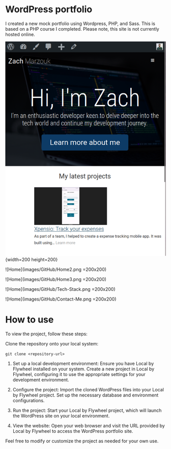 # WordPress portfolio

I created a new mock portfolio using Wordpress, PHP, and Sass. This is based on a PHP course I completed. Please note, this site is not currently hosted online.

![Home](images/GitHub/Home.png){width=200 height=200}

![Home](images/GitHub/Home2.png =200x200)

![Home](images/GitHub/Home3.png =200x200)

![Home](images/GitHub/Tech-Stack.png =200x200)

![Home](images/GitHub/Contact-Me.png =200x200)

# How to use

To view the project, follow these steps:

Clone the repository onto your local system:

`git clone <repository-url>`

1. Set up a local development environment:
   Ensure you have Local by Flywheel installed on your system.
   Create a new project in Local by Flywheel, configuring it to use the appropriate settings for your development environment.

2. Configure the project:
   Import the cloned WordPress files into your Local by Flywheel project.
   Set up the necessary database and environment configurations.

3. Run the project:
   Start your Local by Flywheel project, which will launch the WordPress site on your local environment.

4. View the website:
   Open your web browser and visit the URL provided by Local by Flywheel to access the WordPress portfolio site.

Feel free to modify or customize the project as needed for your own use.

